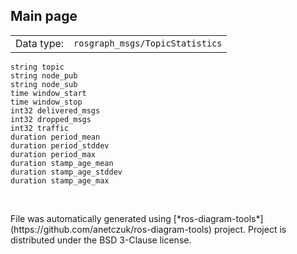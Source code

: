 <!--
File was automatically generated using 'ros-diagram-tools' project.
Project is distributed under the BSD 3-Clause license.
-->

## Main page

|     |     |
| --- | --- |
| Data type: | `rosgraph_msgs/TopicStatistics` |

```
string topic
string node_pub
string node_sub
time window_start
time window_stop
int32 delivered_msgs
int32 dropped_msgs
int32 traffic
duration period_mean
duration period_stddev
duration period_max
duration stamp_age_mean
duration stamp_age_stddev
duration stamp_age_max


```


</br>
File was automatically generated using [*ros-diagram-tools*](https://github.com/anetczuk/ros-diagram-tools) project.
Project is distributed under the BSD 3-Clause license.
